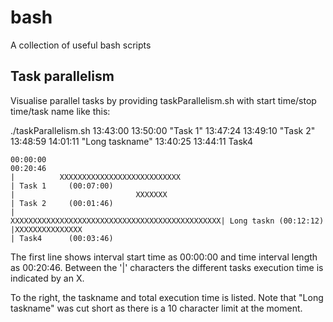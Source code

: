 # bash
A collection of useful bash scripts

## Task parallelism

Visualise parallel tasks by providing taskParallelism.sh with start time/stop time/task name like this:

./taskParallelism.sh 13:43:00 13:50:00 "Task 1" 13:47:24 13:49:10 "Task 2" 13:48:59 14:01:11 "Long taskname" 13:40:25 13:44:11 Task4

```
00:00:00                                                                         00:20:46
|          XXXXXXXXXXXXXXXXXXXXXXXXXXX                                           | Task 1     (00:07:00)
|                           XXXXXXX                                              | Task 2     (00:01:46)
|                                 XXXXXXXXXXXXXXXXXXXXXXXXXXXXXXXXXXXXXXXXXXXXXXX| Long taskn (00:12:12)
|XXXXXXXXXXXXXXX                                                                 | Task4      (00:03:46)
```

The first line shows interval start time as 00:00:00 and time interval length as 00:20:46.
Between the '|' characters the different tasks execution time is indicated by an X.

To the right, the taskname and total execution time is listed.
Note that "Long taskname" was cut short as there is a 10 character limit at the moment.
